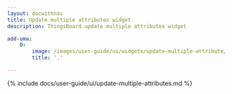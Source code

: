 ```yaml
---
layout: docwithnav
title: Update multiple attributes widget
description: ThingsBoard update multiple attributes widget

add-uma:
    0:
        image: /images/user-guide/ui/widgets/update-multiple-attribute/add-uma-ce.png
        title: '.'

---
```


{% include docs/user-guide/ui/update-multiple-attributes.md %}